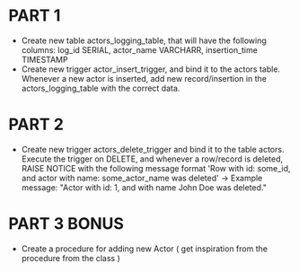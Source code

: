 # PART 1

- Create new table actors_logging_table, that will have the following columns: log_id SERIAL, actor_name VARCHARR, insertion_time TIMESTAMP
- Create new trigger actor_insert_trigger, and bind it to the actors table. Whenever a new actor is inserted, add new record/insertion in the actors_logging_table with the correct data.

# PART 2

- Create new trigger actors_delete_trigger and bind it to the table actors. Execute the trigger on DELETE, and whenever a row/record is deleted, RAISE NOTICE with the following message format 'Row with id: some_id, and actor with name: some_actor_name was deleted' -> Example message: "Actor with id: 1, and with name John Doe was deleted."

# PART 3 BONUS

- Create a procedure for adding new Actor ( get inspiration from the procedure from the class )
